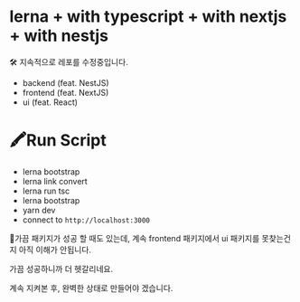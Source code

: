 # lerna + with typescript + with nextjs + with nestjs

🛠 지속적으로 레포를 수정중입니다.

- backend (feat. NestJS)
- frontend (feat. NextJS)
- ui (feat. React)

# 🖍Run Script

- lerna bootstrap
- lerna link convert
- lerna run tsc
- lerna bootstrap
- yarn dev
- connect to `http://localhost:3000`

🤔가끔 패키지가 성공 할 때도 있는데, 계속 frontend 패키지에서 ui 패키지를 못찾는건지 아직 이해가 안됩니다.

가끔 성공하니까 더 헷갈리네요.

계속 지켜본 후, 완벽한 상태로 만들어야 겠습니다.

